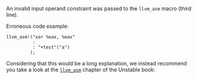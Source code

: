 An invalid input operand constraint was passed to the `llvm_asm` macro
(third line).

Erroneous code example:

```compile_fail,E0663
llvm_asm!("xor %eax, %eax"
          :
          : "+test"("a")
         );
```

Considering that this would be a long explanation, we instead recommend you
take a look at the [`llvm_asm`] chapter of the Unstable book:

[`llvm_asm`]: https://doc.dustlang.com/stable/unstable-book/library-features/llvm-asm.html
